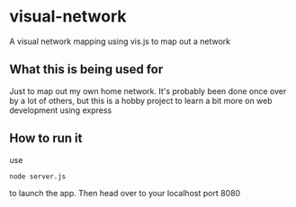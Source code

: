 # visual-network
A visual network mapping using vis.js to map out a network

## What this is being used for

Just to map out my own home network. It's probably been done once over by a lot of others, but this is a hobby project to learn a bit more on web development using express


## How to run it

use 

```bash
node server.js
```

to launch the app. Then head over to your localhost port 8080
